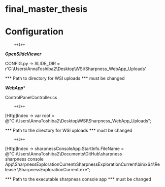 # final_master_thesis
# Configuration
		
		++1++
		
***OpenSlideViewer***

CONFIG.py -> SLIDE_DIR = r'C:\Users\AnnaToshiba2\Desktop\WSI\Sharpness_WebApp_Uploads'

*** Path to directory for WSI uploads
*** must be changed

		
*******WebApp********

ControlPanelController.cs

		++2++

[Http]Index ->  var root = @"C:\Users\AnnaToshiba2\Desktop\WSI\Sharpness_WebApp_Uploads\";

*** Path to the directory for WSI uploads
*** must be changed

		++3++

[Http]Index ->	sharpnessConsoleApp.StartInfo.FileName = @"C:\Users\AnnaToshiba2\Documents\GitHub\sharpness\
				sharpness console App\SharpnessExplorationCurrent\SharpnessExplorationCurrent\bin\x64\Release
				\SharpnessExplorationCurrent.exe";
			
*** Path to the executable sharpness console app
*** must be changed
 